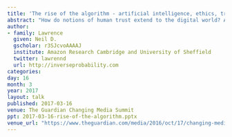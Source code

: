 ```yaml
---
title: 'The rise of the algorithm - artificial intelligence, ethics, trust and tech development'
abstract: "How do notions of human trust extend to the digital world? And what challenges could that present for our society?"
author:
- family: Lawrence
  given: Neil D.
  gscholar: r3SJcvoAAAAJ
  institute: Amazon Research Cambridge and University of Sheffield
  twitter: lawrennd
  url: http://inverseprobability.com
categories:
day: 16
month: 3
year: 2017
layout: talk
published: 2017-03-16
venue: The Guardian Changing Media Summit
ppt: 2017-03-16-rise-of-the-algorithm.pptx
venue_url: "https://www.theguardian.com/media/2016/oct/17/changing-media-summit-2017-programme"
---
```

